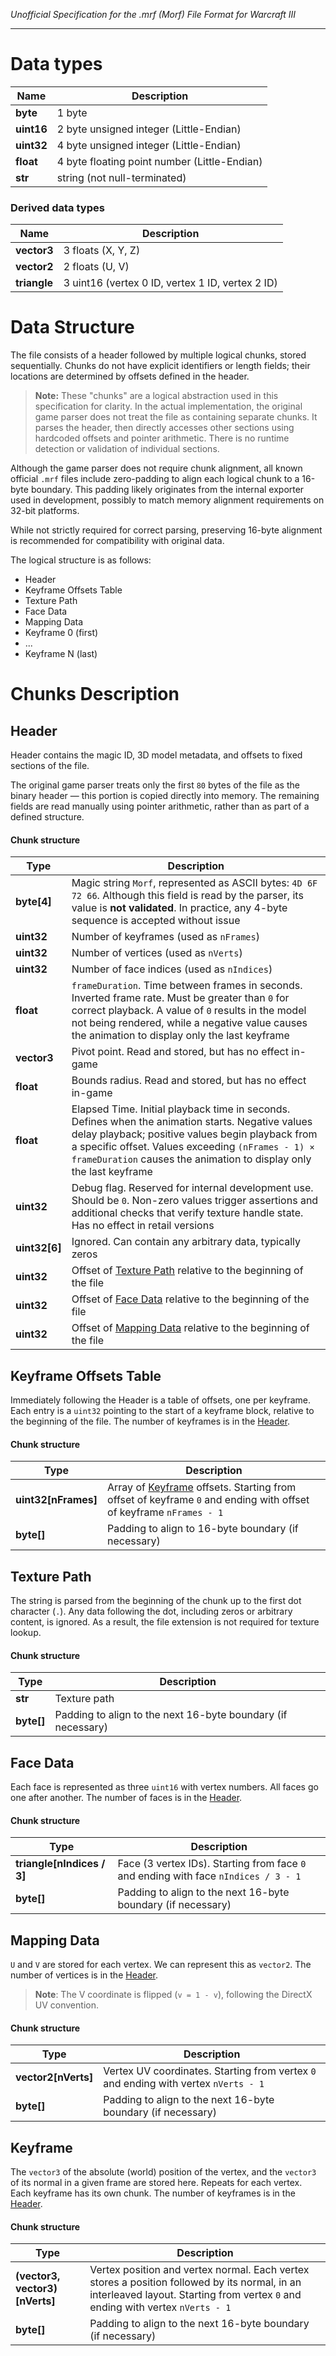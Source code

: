*Unofficial Specification for the .mrf (Morf) File Format for Warcraft III*

<hr>

# Data types 

| Name  | Description |
|------|-------|
| **byte** | 1 byte |
| **uint16** | 2 byte unsigned integer (Little-Endian) |
| **uint32** | 4 byte unsigned integer (Little-Endian) |
| **float** | 4 byte floating point number (Little-Endian) |
| **str** | string (not null-terminated)|

### Derived data types
| Name  | Description |
|------|-------|
| **vector3** | 3 floats (X, Y, Z) |
| **vector2** | 2 floats (U, V) |
| **triangle** | 3 uint16 (vertex 0 ID, vertex 1 ID, vertex 2 ID) |

# Data Structure
The file consists of a header followed by multiple logical chunks, stored sequentially. Chunks do not have explicit identifiers or length fields; their locations are determined by offsets defined in the header.

> **Note:** These "chunks" are a logical abstraction used in this specification for clarity.
> In the actual implementation, the original game parser does not treat the file as containing separate chunks. It parses the header, then directly accesses other sections using hardcoded offsets and pointer arithmetic. There is no runtime detection or validation of individual sections.

Although the game parser does not require chunk alignment, all known official `.mrf` files include zero-padding to align each logical chunk to a 16-byte boundary. This padding likely originates from the internal exporter used in development, possibly to match memory alignment requirements on 32-bit platforms.

While not strictly required for correct parsing, preserving 16-byte alignment is recommended for compatibility with original data.

The logical structure is as follows:

- Header
- Keyframe Offsets Table
- Texture Path
- Face Data
- Mapping Data
- Keyframe 0 (first)
- ...
- Keyframe N (last)

# Chunks Description

## Header
Header contains the magic ID, 3D model metadata, and offsets to fixed sections of the file.

The original game parser treats only the first `80` bytes of the file as the binary header — this portion is copied directly into memory. The remaining fields are read manually using pointer arithmetic, rather than as part of a defined structure.

#### Chunk structure
| Type  | Description |
|------|-------|
| **byte[4]** | Magic string `Morf`, represented as ASCII bytes: `4D 6F 72 66`. Although this field is read by the parser, its value is **not validated**. In practice, any 4-byte sequence is accepted without issue |
| **uint32** | Number of keyframes (used as `nFrames`) |
| **uint32** | Number of vertices (used as `nVerts`) |
| **uint32** | Number of face indices (used as `nIndices`) |
| **float** | ``frameDuration``. Time between frames in seconds. Inverted frame rate. Must be greater than `0` for correct playback. A value of `0` results in the model not being rendered, while a negative value causes the animation to display only the last keyframe|
| **vector3** | Pivot point. Read and stored, but has no effect in-game |
| **float** | Bounds radius. Read and stored, but has no effect in-game |
| **float** | Elapsed Time. Initial playback time in seconds. Defines when the animation starts. Negative values delay playback; positive values begin playback from a specific offset. Values exceeding `(nFrames - 1) × frameDuration` causes the animation to display only the last keyframe
| **uint32** | Debug flag. Reserved for internal development use. Should be ``0``. Non-zero values trigger assertions and additional checks that verify texture handle state. Has no effect in retail versions
| **uint32[6]** | Ignored. Can contain any arbitrary data, typically zeros |
| **uint32**  | Offset of [Texture Path](#texture-path) relative to the beginning of the file |
| **uint32**  | Offset of [Face Data](#face-data) relative to the beginning of the file |
| **uint32**  | Offset of [Mapping Data](#mapping-data) relative to the beginning of the file |

## Keyframe Offsets Table

Immediately following the Header is a table of offsets, one per keyframe. Each entry is a `uint32` pointing to the start of a keyframe block, relative to the beginning of the file. The number of keyframes is in the [Header](#header).

#### Chunk structure
| Type         | Description |
|--------------|-------------|
| **uint32[nFrames]** | Array of [Keyframe](#keyframe) offsets. Starting from offset of keyframe `0` and ending with offset of keyframe `nFrames - 1` |
| **byte[]**    | Padding to align to 16-byte boundary (if necessary) |

## Texture Path
The string is parsed from the beginning of the chunk up to the first dot character (`.`). Any data following the dot, including zeros or arbitrary content, is ignored. As a result, the file extension is not required for texture lookup.
#### Chunk structure
| Type  | Description |
|------|-------|
| **str** | Texture path  |
| **byte[]** | Padding to align to the next 16-byte boundary (if necessary) |

## Face Data
Each face is represented as three `uint16` with vertex numbers. All faces go one after another. The number of faces is in the [Header](#header).
#### Chunk structure
| Type  | Description |
|------|-------|
| **triangle[nIndices / 3]** | Face (3 vertex IDs). Starting from face `0` and ending with face `nIndices / 3 - 1`  |
| **byte[]** | Padding to align to the next 16-byte boundary (if necessary) |

## Mapping Data
`U` and `V` are stored for each vertex. We can represent this as `vector2`. 
The number of vertices is in the [Header](#header). 

> **Note**: The V coordinate is flipped (`v = 1 - v`), following the DirectX UV convention.

#### Chunk structure
| Type  | Description |
|------|-------|
| **vector2[nVerts]** | Vertex UV coordinates. Starting from vertex `0` and ending with vertex `nVerts - 1` |
| **byte[]** | Padding to align to the next 16-byte boundary (if necessary) |

## Keyframe 
The `vector3` of the absolute (world) position of the vertex, and the `vector3` of its normal in a given frame are stored here. Repeats for each vertex.  
Each keyframe has its own chunk. The number of keyframes is in the [Header](#header).
#### Chunk structure
| Type  | Description |
|------|-------|
| **(vector3, vector3)[nVerts]** | Vertex position and vertex normal. Each vertex stores a position followed by its normal, in an interleaved layout. Starting from vertex `0` and ending with vertex `nVerts - 1` |
| **byte[]** | Padding to align to the next 16-byte boundary (if necessary) |